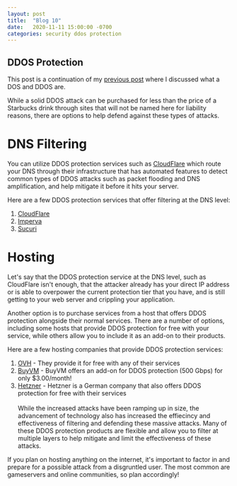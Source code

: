 ```yaml
---
layout: post
title:  "Blog 10"
date:   2020-11-11 15:00:00 -0700
categories: security ddos protection
---
```


## DDOS Protection
This post is a continuation of my [previous post](https://ethanleiter.github.io/security/dos/ddos/2020/11/06/blog-9.html) where I discussed what a DOS and DDOS are.

While a solid DDOS attack can be purchased for less than the price of a Starbucks drink through sites that will not be named here for liability reasons, there are options to help defend against these types of attacks.

# DNS Filtering
You can utilize DDOS protection services such as [CloudFlare](https://cloudflare.com) which route your DNS through their infrastructure that has automated features to detect common types of DDOS attacks such as packet flooding and DNS amplification, and help mitigate it before it hits your server.

Here are a few DDOS protection services that offer filtering at the DNS level:
1. [CloudFlare](https://cloudflare.com/ddos)
2. [Imperva](https://www.imperva.com)
3. [Sucuri](https://sucuri.net/ddos-protection)

# Hosting
Let's say that the DDOS protection service at the DNS level, such as CloudFlare isn't enough, that the attacker already has your direct IP address or is able to overpower the current protection tier that you have, and is still getting to your web server and crippling your application.

Another option is to purchase services from a host that offers DDOS protection alongside their normal services. There are a number of options, including some hosts that provide DDOS protection for free with your service, while others allow you to include it as an add-on to their products.

Here are a few hosting companies that provide DDOS protection services:
1. [OVH](https://ovh.com) - They provide it for free with any of their services
2. [BuyVM](https://buyvm.net) - BuyVM offers an add-on for DDOS protection (500 Gbps) for only $3.00/month!
3. [Hetzner](https://hetzner.com) - Hetzner is a German company that also offers DDOS protection for free with their services
\
\
While the increased attacks have been ramping up in size, the advancement of technology also has increased the effiecincy and effectiveness of filtering and defending these massive attacks. Many of these DDOS protection products are flexible and allow you to filter at multiple layers to help mitigate and limit the effectiveness of these attacks.

If you plan on hosting anything on the internet, it's important to factor in and prepare for a possible attack from a disgruntled user. The most common are gameservers and online communities, so plan accordingly!
